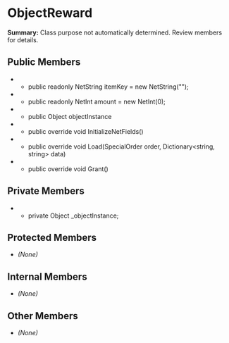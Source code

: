 # ObjectReward

**Summary:** Class purpose not automatically determined. Review members for details.

## Public Members
- - public readonly NetString itemKey = new NetString("");
- - public readonly NetInt amount = new NetInt(0);
- - public Object objectInstance
- - public override void InitializeNetFields()
- - public override void Load(SpecialOrder order, Dictionary<string, string> data)
- - public override void Grant()

## Private Members
- - private Object _objectInstance;

## Protected Members
- *(None)*

## Internal Members
- *(None)*

## Other Members
- *(None)*
